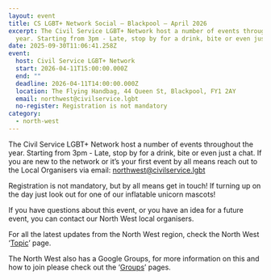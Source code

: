 ```yaml
---
layout: event
title: CS LGBT+ Network Social – Blackpool – April 2026
excerpt: The Civil Service LGBT+ Network host a number of events throughout the
  year. Starting from 3pm - Late, stop by for a drink, bite or even just a chat.
date: 2025-09-30T11:06:41.258Z
event:
  host: Civil Service LGBT+ Network
  start: 2026-04-11T15:00:00.000Z
  end: ""
  deadline: 2026-04-11T14:00:00.000Z
  location: The Flying Handbag, 44 Queen St, Blackpool, FY1 2AY
  email: northwest@civilservice.lgbt
  no-register: Registration is not mandatory
category:
  - north-west
---
```

The Civil Service LGBT+ Network host a number of events throughout the year. Starting from 3pm - Late, stop by for a drink, bite or even just a chat. If you are new to the network or it’s your first event by all means reach out to the Local Organisers via email: [northwest@civilservice.lgbt](mailto:northwest@civilservice.lgbt)

Registration is not mandatory, but by all means get in touch! If turning up on the day just look out for one of our inflatable unicorn mascots!

If you have questions about this event, or you have an idea for a future event, you can contact our North West local organisers.

For all the latest updates from the North West region, check the North West ‘[Topic](https://www.civilservice.lgbt/topic/north-west)’ page.

T﻿he North West also has a Google Groups, for more information on this and how to join please check out the ‘[Groups](https://www.civilservice.lgbt/groups/)’ pages.